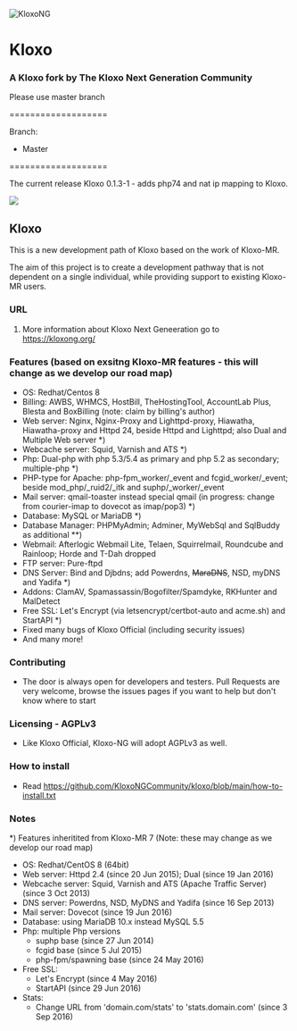 ![KloxoNG](https://kloxong.org/wp-content/uploads/2017/10/KloxoNG.jpg )
# Kloxo

### A Kloxo fork by The Kloxo Next Generation Community

Please use master branch

===================

Branch:
- Master

===================

The current release Kloxo 0.1.3-1 - adds php74 and nat ip mapping to Kloxo. 

<a href="https://copr.fedorainfracloud.org/coprs/kloxong/Testing/package/kloxong/"><img src="https://copr.fedorainfracloud.org/coprs/kloxong/Testing/package/kloxong/status_image/last_build.png" /></a>

## Kloxo

This is a new development path of Kloxo based on the work of Kloxo-MR.

The aim of this project is to create a development pathway that is not dependent on a single individual, while providing support to existing Kloxo-MR users.

### URL

1. More information about Kloxo Next Geneeration go to https://kloxong.org/ 

### Features (based on exsitng Kloxo-MR features - this will change as we develop our road map)

* OS: Redhat/Centos 8 
* Billing: AWBS, WHMCS, HostBill, TheHostingTool, AccountLab Plus, Blesta and BoxBilling (note: claim by billing's author)
* Web server: Nginx, Nginx-Proxy and Lighttpd-proxy, Hiawatha, Hiawatha-proxy and Httpd 24, beside Httpd and Lighttpd; also Dual and Multiple Web server *)
* Webcache server: Squid, Varnish and ATS *)
* Php: Dual-php with php 5.3/5.4 as primary and php 5.2 as secondary; multiple-php *)
* PHP-type for Apache: php-fpm_worker/_event and fcgid_worker/_event; beside mod_php/_ruid2/_itk and suphp/_worker/_event
* Mail server: qmail-toaster instead special qmail (in progress: change from courier-imap to dovecot as imap/pop3) *)
* Database: MySQL or MariaDB *)
* Database Manager: PHPMyAdmin; Adminer, MyWebSql and SqlBuddy as additional **)
* Webmail: Afterlogic Webmail Lite, Telaen, Squirrelmail, Roundcube and Rainloop; Horde and T-Dah dropped
* FTP server: Pure-ftpd
* DNS Server: Bind and Djbdns; add Powerdns, ~~MaraDNS~~, NSD, myDNS and Yadifa *)
* Addons: ClamAV, Spamassassin/Bogofilter/Spamdyke, RKHunter and MalDetect
* Free SSL: Let's Encrypt (via letsencrypt/certbot-auto and acme.sh) and StartAPI *)
* Fixed many bugs of Kloxo Official (including security issues)
* And many more!

### Contributing

* The door is always open for developers and testers. Pull Requests are very welcome, browse the issues pages if you want to help but don't know where to start

### Licensing - AGPLv3

* Like Kloxo Official, Kloxo-NG will adopt AGPLv3 as well.

### How to install

* Read https://github.com/KloxoNGCommunity/kloxo/blob/main/how-to-install.txt

### Notes
*) Features inheritited from Kloxo-MR 7 (Note: these may change as we develop our road map)

- OS: Redhat/CentOS 8 (64bit) 
- Web server: Httpd 2.4 (since 20 Jun 2015); Dual (since 19 Jan 2016)
- Webcache server: Squid, Varnish and ATS (Apache Traffic Server) (since 3 Oct 2013)
- DNS server: Powerdns, NSD, MyDNS and Yadifa (since 16 Sep 2013)
- Mail server: Dovecot (since 19 Jun 2016)
- Database: using MariaDB 10.x instead MySQL 5.5
- Php: multiple Php versions
  * suphp base (since 27 Jun 2014)
  * fcgid base (since 5 Jul 2015)
  * php-fpm/spawning base (since 24 May 2016)
- Free SSL:
  * Let's Encrypt (since 4 May 2016)
  * StartAPI (since 29 Jun 2016)
- Stats:
  * Change URL from 'domain.com/stats' to 'stats.domain.com' (since 3 Sep 2016)
  



